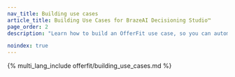 ```yaml
---
nav_title: Building use cases
article_title: Building Use Cases for BrazeAI Decisioning Studio™
page_order: 2
description: "Learn how to build an OfferFit use case, so you can automate personalized experimentation and optimize outcomes like conversions, retention, or revenue&#8212;without manual A/B testing."

noindex: true
---
```


{% multi_lang_include offerfit/building_use_cases.md %}
